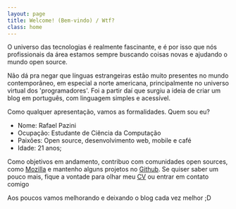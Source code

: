 ```yaml
---
layout: page
title: Welcome! (Bem-vindo) / Wtf?
class: home
---
```


O universo das tecnologias é realmente fascinante, e é por isso que nós profissionais da área estamos sempre buscando coisas novas e ajudando o mundo open source.

Não dá pra negar que línguas estrangeiras estão muito presentes no mundo contemporâneo, em especial a norte americana, principalmente no universo virtual dos 'programadores'. Foi a partir daí que surgiu a ideia de criar um blog em português, com linguagem simples e acessível.

Como qualquer apresentação, vamos as formalidades. Quem sou eu?

*   Nome: Rafael Pazini
*   Ocupação: Estudante de Ciência da Computação
*   Paixões: Open source, desenvolvimento web, mobile e café
*   Idade: 21 anos;

Como objetivos em andamento, contribuo com comunidades open sources, como [Mozilla][1] e mantenho alguns projetos no [Github][2]. Se quiser saber um pouco mais, fique a vontade para olhar meu [CV][3] ou entrar em contato comigo

Aos poucos vamos melhorando e deixando o blog cada vez melhor ;D


[1]: https://developer.mozilla.org/en-US/docs/MDN/Contribute "Mozilla Contribute"
[2]: https://github.com/rflpazini "Github Rafael Pazini"
[3]: https://rflpazini.com/resume.pdf "CV"
